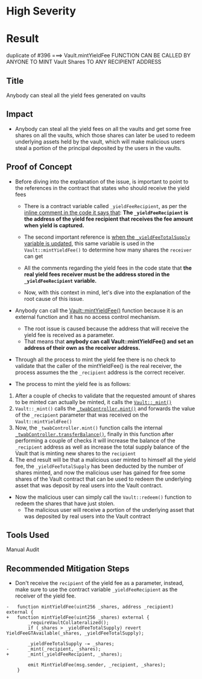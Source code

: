 # High Severity

# Result
duplicate of #396 ===> Vault.mintYieldFee FUNCTION CAN BE CALLED BY ANYONE TO MINT Vault Shares TO ANY RECIPIENT ADDRESS

## Title
Anybody can steal all the yield fees generated on vaults 

## Impact
- Anybody can steal all the yield fees on all the vaults and get some free shares on all the vaults, which those shares can later be used to redeem underlying assets held by the vault, which will make malicious users steal a portion of the principal deposited by the users in the vaults.

## Proof of Concept

- Before diving into the explanation of the issue, is important to point to the references in the contract that states who should receive the yield fees
  - There is a contract variable called `_yieldFeeRecipient`, as per the [inline comment in the code it says that](https://github.com/GenerationSoftware/pt-v5-vault/blob/b1deb5d494c25f885c34c83f014c8a855c5e2749/src/Vault.sol#L226-L227): **The `_yieldFeeRecipient` is the address of the yield fee recipient that receives the fee amount when yield is captured.**
  - The second important reference is [when the `_yieldFeeTotalSupply` variable is updated](https://github.com/GenerationSoftware/pt-v5-vault/blob/b1deb5d494c25f885c34c83f014c8a855c5e2749/src/Vault.sol#L848-L854), this same variable is used in the `Vault::mintYieldFee()` to determine how many shares the `receiver` can get

  - All the comments regarding the yield fees in the code state that **the real yield fees receiver must be the address stored in the `_yieldFeeRecipient` variable.**

  - Now, with this context in mind, let's dive into the explanation of the root cause of this issue.

- Anybody can call the [Vault::mintYieldFee()](https://github.com/GenerationSoftware/pt-v5-vault/blob/b1deb5d494c25f885c34c83f014c8a855c5e2749/src/Vault.sol#L394-L402) function because it is an external function and it has no access control mechanism.
  - The root issue is caused because the address that will receive the yield fee is received as a parameter.
  - That means that **anybody can call Vault::mintYieldFee() and set an address of their own as the receiver address.**

- Through all the process to mint the yield fee there is no check to validate that the caller of the mintYieldFee() is the real receiver, the process assumes the the `_recipient` address is the correct receiver.

- The process to mint the yield fee is as follows:
1. After a couple of checks to validate that the requested amount of shares to be minted can actually be minted, it calls the [`Vault::_mint()`](https://github.com/GenerationSoftware/pt-v5-vault/blob/b1deb5d494c25f885c34c83f014c8a855c5e2749/src/Vault.sol#L1122-L1127)
2. `Vault::_mint()` calls the [`_twabController.mint()`](https://github.com/GenerationSoftware/pt-v5-twab-controller/blob/0145eeac23301ee5338c659422dd6d69234f5d50/src/TwabController.sol#L457-L459) and forwards the value of the `_recipient` parameter that was received on the `Vault::mintYieldFee()`
3. Now, the `_twabController.mint()` function calls the internal [`_twabController.transferBalance()`](https://github.com/GenerationSoftware/pt-v5-twab-controller/blob/0145eeac23301ee5338c659422dd6d69234f5d50/src/TwabController.sol#L515-L582), finally in this function after performing a couple of checks it will increase the balance of the `_recipient` address as well as increase the total supply balance of the Vault that is minting new shares to the `recipient`
4. The end result will be that a malicious user minted to himself all the yield fee, the `_yieldFeeTotalSupply` has been deducted by the number of shares minted, and now the malicious user has gained for free some shares of the Vault contract that can be used to redeem the underlying asset that was deposit by real users into the Vault contract.

- Now the malicious user can simply call the `Vault::redeem()` function to redeem the shares that have just stolen.
  - The malicious user will receive a portion of the underlying asset that was deposited by real users into the Vault contract


## Tools Used
Manual Audit

## Recommended Mitigation Steps
- Don't receive the `recipient` of the yield fee as a parameter, instead, make sure to use the contract variable `_yieldFeeRecipient` as the receiver of the yield fee.
```solidity
-   function mintYieldFee(uint256 _shares, address _recipient) external {
+   function mintYieldFee(uint256 _shares) external {
        _requireVaultCollateralized();
        if (_shares > _yieldFeeTotalSupply) revert YieldFeeGTAvailable(_shares, _yieldFeeTotalSupply);

        _yieldFeeTotalSupply -= _shares;
-       _mint(_recipient, _shares);
+       _mint(_yieldFeeRecipient, _shares);

        emit MintYieldFee(msg.sender, _recipient, _shares);
    }
```
